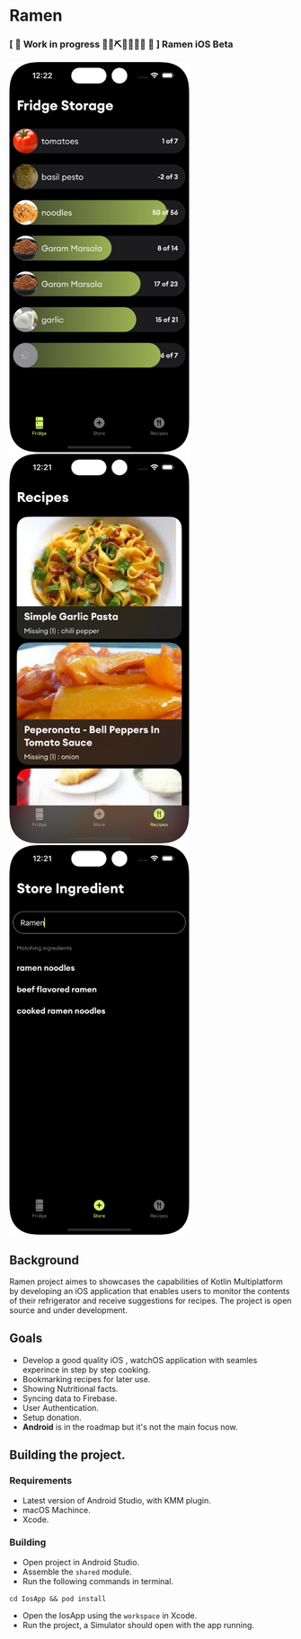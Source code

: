 # Ramen

### [ 🚧 Work in progress 👷‍♀️⛏👷🔧️👷🔧 🚧 ] Ramen iOS Beta

<img src="art/fridge.png" width="320" alt="Fridge"> <img src="art/recipes.png" width="320" alt="recipes"> <img src="art/search.png" width="320" alt="search">

## Background
Ramen project aimes to showcases the capabilities of Kotlin Multiplatform by developing an iOS application that enables users to monitor the contents of their refrigerator and receive suggestions for recipes. The project is open source and under development.


## Goals
- Develop a good quality iOS , watchOS application with seamles experince in step by step cooking.
- Bookmarking recipes for later use.
- Showing Nutritional facts.
- Syncing data to Firebase.
- User Authentication.
- Setup donation.
- **Android** is in the roadmap but it's not the main focus now.


## Building the project.
### Requirements
- Latest version of Android Studio, with KMM plugin.
- macOS Machince.
- Xcode.
### Building
- Open project in Android Studio.
- Assemble the `shared` module.
- Run the following commands in terminal.
```shell
cd IosApp && pod install
```
- Open the IosApp using the `workspace` in Xcode.
- Run the project, a Simulator should open with the app running.
